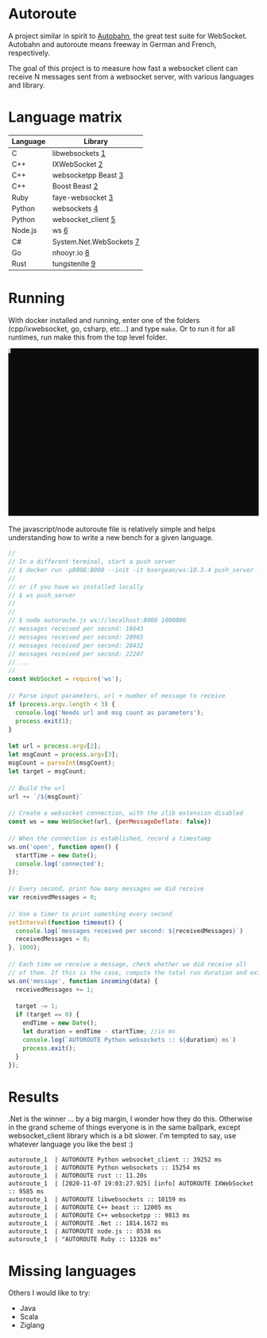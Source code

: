 # Autoroute

A project similar in spirit to [Autobahn](https://crossbar.io/autobahn/), the great test suite for WebSocket. Autobahn and autoroute means freeway in German and French, respectively.

The goal of this project is to measure how fast a websocket client can receive N messages sent from a websocket server, with various languages and library.

# Language matrix

| Language  | Library                  |
|-----------|--------------------------|
| C         | libwebsockets [1]        |
| C++       | IXWebSocket [2]          |
| C++       | websocketpp Beast [3]    |
| C++       | Boost Beast [2]          |
| Ruby      | faye-websocket [3]       |
| Python    | websockets [4]           |
| Python    | websocket_client [5]     |
| Node.js   | ws [6]                   |
| C#        | System.Net.WebSockets [7]|
| Go        | nhooyr.io [8]            |
| Rust      | tungstenite [9]          |

[1]: https://libwebsockets.org/
[2]: https://github.com/machinezone/IXWebSocket
[3]: https://github.com/zaphoyd/websocketpp
[4]: https://github.com/boostorg/beast
[5]: https://github.com/faye/faye-websocket-ruby
[6]: https://github.com/aaugustin/websockets
[7]: https://pypi.org/project/websocket_client/
[8]: https://github.com/websockets/ws
[9]: https://docs.microsoft.com/en-us/dotnet/api/system.net.websockets.websocket
[10]: https://github.com/nhooyr/websocket
[11]: https://github.com/snapview/tungstenite-rs

# Running

With docker installed and running, enter one of the folders (cpp/ixwebsocket, go, csharp, etc...) and type `make`. Or to run it for all runtimes, run make this from the top level folder.

![picture](recording.svg)

The javascript/node autoroute file is relatively simple and helps understanding how to write a new bench for a given language.

```javascript
//
// In a different terminal, start a push server
// $ docker run -p8008:8008 --init -it bsergean/ws:10.3.4 push_server --host 0.0.0.0
//
// or if you have ws installed locally
// $ ws push_server 
// 
//
// $ node autoroute.js ws://localhost:8008 1000000
// messages received per second: 16643
// messages received per second: 28065
// messages received per second: 28432
// messages received per second: 22207
// ...
//
const WebSocket = require('ws');

// Parse input parameters, url + number of message to receive
if (process.argv.length < 3) {
  console.log('Needs url and msg count as parameters');
  process.exit(1);
}

let url = process.argv[2];
let msgCount = process.argv[3];
msgCount = parseInt(msgCount);
let target = msgCount;

// Build the url
url += `/${msgCount}`

// Create a websocket connection, with the zlib extension disabled
const ws = new WebSocket(url, {perMessageDeflate: false})

// When the connection is established, record a timestamp
ws.on('open', function open() {
  startTime = new Date();
  console.log('connected');
});

// Every second, print how many messages we did receive
var receivedMessages = 0;

// Use a timer to print something every second
setInterval(function timeout() {
  console.log(`messages received per second: ${receivedMessages}`)
  receivedMessages = 0;
}, 1000);

// Each time we receive a message, check whether we did receive all
// of them. If this is the case, compute the total run duration and exit
ws.on('message', function incoming(data) {
  receivedMessages += 1;

  target -= 1;
  if (target == 0) {
    endTime = new Date();
    let duration = endTime - startTime; //in ms
    console.log(`AUTOROUTE Python websockets :: ${duration} ms`)
    process.exit();
  }
});
```

# Results

.Net is the winner ... by a big margin, I wonder how they do this.
Otherwise in the grand scheme of things everyone is in the same ballpark,
except websocket_client library which is a bit slower. I'm tempted to say, use
whatever language you like the best :)

```
autoroute_1  | AUTOROUTE Python websocket_client :: 39252 ms
autoroute_1  | AUTOROUTE Python websockets :: 15254 ms
autoroute_1  | AUTOROUTE rust :: 11.20s
autoroute_1  | [2020-11-07 19:03:27.925] [info] AUTOROUTE IXWebSocket :: 9585 ms
autoroute_1  | AUTOROUTE libwebsockets :: 10159 ms
autoroute_1  | AUTOROUTE C++ beast :: 12005 ms
autoroute_1  | AUTOROUTE C++ websocketpp :: 9813 ms
autoroute_1  | AUTOROUTE .Net :: 1814.1672 ms
autoroute_1  | AUTOROUTE node.js :: 8538 ms
autoroute_1  | "AUTOROUTE Ruby :: 13326 ms"
```

# Missing languages

Others I would like to try:

* Java
* Scala
* Ziglang
